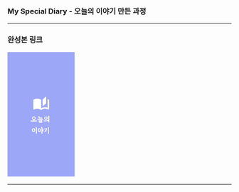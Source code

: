 ### My Special Diary - 오늘의 이야기 만든 과정
------
### 완성본 링크
<a href="https://github.com/seolaox/TodaysStory" title="완성본으로 이동">
  <img src="https://github.com/seolaox/TodaysStory/blob/main/main%20screen.jpeg" alt="image" ,height="30%", width="30%">
</a>

---

